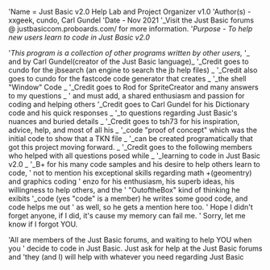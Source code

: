 'Name = Just Basic v2.0 Help Lab and Project Organizer v1.0
'Author(s) - xxgeek, cundo, Carl Gundel
'Date - Nov 2021
'_Visit the Just Basic forums @ justbasiccom.proboards.com/ for more information.
'_Purpose - To help new users learn to code in Just Basic v2.0_

'_This program is a collection of other programs written by other users,_
'_ and by Carl Gundel(creator of the Just Basic language)_
'_Credit goes to cundo for the jbsearch (an engine to search the jb help files) _
'_Credit also goes to cundo for the fastcode code generator that creates _
'_the shell "Window" Code _
'_Credit goes to Rod for SpriteCreator and many answers to my questions _
' and must add, a shared enthusiasm and passion for coding and helping others
'_Credit goes to Carl Gundel for his Dictionary code and his quick responses _
'_to questions regarding Just Basic's nuances and buried details _
'_Credit goes to tsh73 for his inspiration, advice, help, and most of all his _
'_code "proof of concept" which was the initial code to show that a TKN file _
'_can be created programatically that got this project moving forward. _
'_Credit goes to the following members who helped with all questions posed while _
'_learning to code in Just Basic v2.0 _
'_B+ for his many code samples and his desire to help others learn to code,
' not to mention his exceptional skills regarding math +(geomentry) and graphics coding
' enzo for his enthusiasm, his superb ideas, his willingness to help others, and the
' "OutoftheBox" kind of thinking he exibits
'_code (yes "code" is a member) he writes some good code, and code helps me out
' as well, so he gets a mention here too.
' Hope I didn't forget anyone, if I did, it's cause my memory can fail me.
' Sorry, let me know if I forgot YOU.

'All are members of the Just Basic forums, and waiting to help YOU when you
' decide to code in Just Basic. Just ask for help at the Just Basic forums and
'they (and I) will help with whatever you need regarding Just Basic
